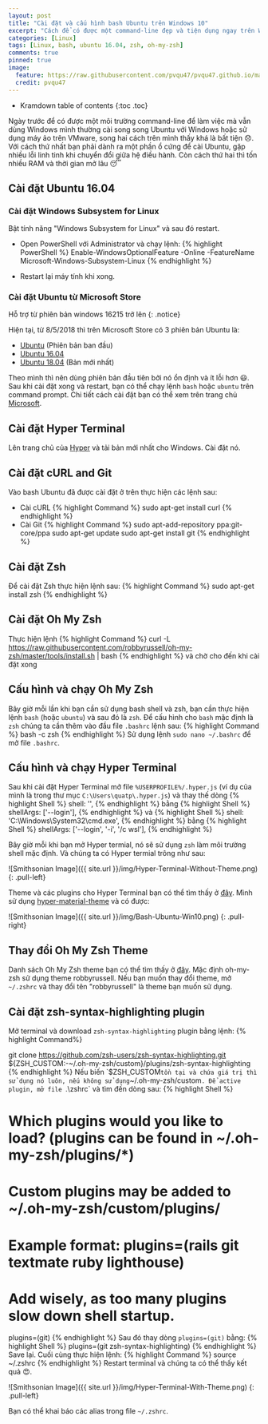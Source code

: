```yaml
---
layout: post
title: "Cài đặt và cấu hình bash Ubuntu trên Windows 10"
excerpt: "Cách để có được một command-line đẹp và tiện dụng ngay trên Windows"
categories: [Linux]
tags: [Linux, bash, ubuntu 16.04, zsh, oh-my-zsh]
comments: true
pinned: true
image:
  feature: https://raw.githubusercontent.com/pvqu47/pvqu47.github.io/master/img/Bash-Ubuntu-Win10.png
  credit: pvqu47
---
```

* Kramdown table of contents
{:toc .toc}

Ngày trước để có được một môi trường command-line để làm việc mà vẫn dùng Windows mình thường cài song song Ubuntu với Windows hoặc sử dụng máy ảo trên VMware, song hai cách trên mình thấy khá là bất tiện 😞. Với cách thứ nhất bạn phải dành ra một phần ổ cứng để cài Ubuntu, gặp nhiều lỗi linh tinh khi chuyển đổi giữa hệ điều hành. Còn cách thứ hai thì tốn nhiều RAM và thời gian mở lâu 😴   

## Cài đặt Ubuntu 16.04
### Cài đặt Windows Subsystem for Linux
Bật tính năng "Windows Subsystem for Linux" và sau đó restart.
* Open PowerShell với Administrator và chạy lệnh:
{% highlight PowerShell %}
Enable-WindowsOptionalFeature -Online -FeatureName Microsoft-Windows-Subsystem-Linux
{% endhighlight %}

* Restart lại máy tính khi xong.

### Cài đặt Ubuntu từ Microsoft Store
Hỗ trợ từ phiên bản windows 16215 trở lên
{: .notice}

Hiện tại, từ 8/5/2018 thì trên Microsoft Store có 3 phiên bản Ubuntu là:
* [Ubuntu](https://www.microsoft.com/en-us/p/ubuntu/9nblggh4msv6?rtc=1) (Phiên bản ban đầu)
* [Ubuntu 16.04](https://www.microsoft.com/en-us/p/ubuntu-1604/9pjn388hp8c9)
* [Ubuntu 18.04](https://www.microsoft.com/en-us/p/ubuntu-1804/9n9tngvndl3q) (Bản mới nhất)

Theo mình thì nên dùng phiên bản đầu tiên bởi nó ổn định và ít lỗi hơn 😃. Sau khi cài đặt xong và restart, bạn có thể chạy lệnh `bash` hoặc `ubuntu` trên command prompt. Chi tiết cách cài đặt bạn có thể xem trên trang chủ [Microsoft](https://docs.microsoft.com/en-us/windows/wsl/install-win10).

## Cài đặt Hyper Terminal
Lên trang chủ của [Hyper](https://hyper.is/) và tải bản mới nhất cho Windows. Cài đặt nó.

## Cài đặt cURL and Git
Vào bash Ubuntu đã được cài đặt ở trên thực hiện các lệnh sau:
* Cài cURL
{% highlight Command %}
sudo apt-get install curl
{% endhighlight %}
* Cài Git
{% highlight Command %}
sudo apt-add-repository ppa:git-core/ppa
sudo apt-get update
sudo apt-get install git
{% endhighlight %}

## Cài đặt Zsh
Để cài đặt Zsh thực hiện lệnh sau:
{% highlight Command %}
sudo apt-get install zsh
{% endhighlight %}

## Cài đặt Oh My Zsh
Thực hiện lệnh 
{% highlight Command %}
curl -L https://raw.githubusercontent.com/robbyrussell/oh-my-zsh/master/tools/install.sh | bash
{% endhighlight %}
và chờ cho đến khi cài đặt xong

## Cấu hình và chạy Oh My Zsh
Bây giờ mỗi lần khi bạn cần sử dụng bash shell và zsh, bạn cần thực hiện lệnh `bash` (hoặc `ubuntu`) và sau đó là `zsh`. Để cấu hình cho `bash` mặc định là `zsh` chúng ta cần thêm vào đầu file `.bashrc` lệnh sau:
{% highlight Command %}
bash -c zsh
{% endhighlight %}
Sử dụng lệnh `sudo nano ~/.bashrc` để mở file `.bashrc`. 

## Cấu hình và chạy Hyper Terminal
Sau khi cài đặt Hyper Terminal mở file `%USERPROFILE%/.hyper.js` (ví dụ của mình là trong thư mục `C:\Users\quatp\.hyper.js`) và thay thế dòng 
{% highlight Shell %}
shell: '',
{% endhighlight %}
bằng
{% highlight Shell %}
shellArgs: ['--login'],
{% endhighlight %}
và 
{% highlight Shell %}
shell: 'C:\\Windows\\System32\\cmd.exe',
{% endhighlight %}
bằng 
{% highlight Shell %}
shellArgs: ['--login', '-i', '/c wsl'],
{% endhighlight %}

Bây giờ mỗi khi bạn mở Hyper termial, nó sẽ sử dụng `zsh` làm môi trường shell mặc định. Và chúng ta có Hyper termial trông như sau:

![Smithsonian Image]({{ site.url }}/img/Hyper-Terminal-Without-Theme.png)
{: .pull-left}

Theme và các plugins cho Hyper Terminal bạn có thể tìm thấy ở [đây](https://github.com/bnb/awesome-hyper). Mình sử dụng [hyper-material-theme](https://github.com/equinusocio/hyper-material-theme) và có được:

![Smithsonian Image]({{ site.url }}/img/Bash-Ubuntu-Win10.png)
{: .pull-right}

## Thay đổi Oh My Zsh Theme
Danh sách Oh My Zsh theme bạn có thể tìm thấy ở [đây](https://github.com/robbyrussell/oh-my-zsh/wiki/Themes). Mặc định oh-my-zsh sử dụng theme robbyrussell. Nếu bạn muốn thay đổi theme, mở `~/.zshrc` và thay đổi tên "robbyrussell" là theme bạn muốn sử dụng.

## Cài đặt zsh-syntax-highlighting plugin
Mở terminal và download `zsh-syntax-highlighting` plugin bằng lệnh:
{% highlight Command%}
  
git clone https://github.com/zsh-users/zsh-syntax-highlighting.git ${ZSH_CUSTOM:-~/.oh-my-zsh/custom}/plugins/zsh-syntax-highlighting
{% endhighlight %}
Nếu biến `$ZSH_CUSTOM` tồn tại và chứa giá trị thì sử dụng nó luôn, nếu không sử dụng `~/.oh-my-zsh/custom`. Để active plugin, mở file `.\zshrc` và tìm đến dòng sau:
{% highlight Shell %}
# Which plugins would you like to load? (plugins can be found in ~/.oh-my-zsh/plugins/*)
# Custom plugins may be added to ~/.oh-my-zsh/custom/plugins/
# Example format: plugins=(rails git textmate ruby lighthouse)
# Add wisely, as too many plugins slow down shell startup.
plugins=(git)
{% endhighlight %}
Sau đó thay dòng `plugins=(git)` bằng:
{% highlight Shell %} 
plugins=(git zsh-syntax-highlighting)
{% endhighlight %}
Save lại. Cuối cùng thực hiện lệnh:
{% highlight Command %} 
source ~/.zshrc
{% endhighlight %}
Restart terminal và chúng ta có thể thấy kết quả 😍.

![Smithsonian Image]({{ site.url }}/img/Hyper-Terminal-With-Theme.png)
{: .pull-left}

Bạn có thể khai báo các alias trong file `~/.zshrc`.



